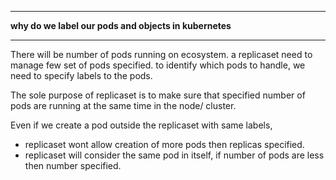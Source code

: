 ----

**why do we label our pods and objects in kubernetes**

----

There will be number of pods running on ecosystem. a replicaset need to manage few set of pods specified. to identify which pods to handle, we need to specify labels to the pods.

The sole purpose of replicaset is to make sure that specified number of pods are running at the same time in the node/ cluster.

Even if we create a pod outside the replicaset with same labels, 
- replicaset wont allow creation of more pods then replicas specified.
- replicaset will consider the same pod in itself, if number of pods are less then number specified.
 